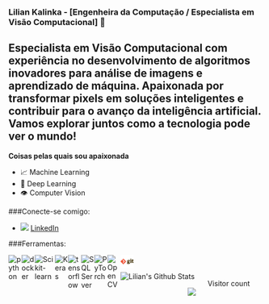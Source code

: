 ### Lilian Kalinka - [Engenheira da Computação / Especialista em Visão Computacional] 👋

## Especialista em Visão Computacional com experiência no desenvolvimento de algoritmos inovadores para análise de imagens e aprendizado de máquina. Apaixonada por transformar pixels em soluções inteligentes e contribuir para o avanço da inteligência artificial. Vamos explorar juntos como a tecnologia pode ver o mundo!


**Coisas pelas quais sou apaixonada**
 
- 📈 Machine Learning
- 🤖 Deep Learning
- 👁️ Computer Vision



###Conecte-se comigo:

- <img height="20" src="https://i.pinimg.com/originals/ce/09/3c/ce093c7214ad357bb665cfd2f66a8b6b.png"> [LinkedIn]([https://www.linkedin.com/in/arnaldo-gualberto/](https://www.linkedin.com/in/lilian-kalinka-carvalho-3328a5207))

###Ferramentas:

<img align="left" alt="python" title="Python" width="26px" src="https://cdn3.iconfinder.com/data/icons/logos-and-brands-adobe/512/267_Python-512.png" />

<img align="left" alt="docker" title="Docker" width="26px" src="https://cdn.jsdelivr.net/gh/devicons/devicon@latest/icons/docker/docker-original-wordmark.svg" />
          
[<img align="left" alt="Scikit-learn" title="Scikit-learn" width="40px" src="https://upload.wikimedia.org/wikipedia/commons/0/05/Scikit_learn_logo_small.svg" />](https://scikit-learn.org/stable/)

<img align="left" alt="Keras" title="Keras" width="26px"  src="https://cdn.jsdelivr.net/gh/devicons/devicon@latest/icons/keras/keras-original.svg" />
<img align="left" alt="tensorflow" title="TensorFlow" width="26px"  src="https://cdn.jsdelivr.net/gh/devicons/devicon@latest/icons/tensorflow/tensorflow-original.svg" />
<img align="left" alt="SQLServer" width="26px" src="https://img.icons8.com/color/2x/microsoft-sql-server.png" />
<img align="left" alt="PyTorch" title="PyTorch"  width="26px" src="https://cdn.jsdelivr.net/gh/devicons/devicon@latest/icons/pytorch/pytorch-original-wordmark.svg" />        
<img align="left" alt="OpenCV" title="OpenCV" width="26px" src="https://cdn.jsdelivr.net/gh/devicons/devicon@latest/icons/opencv/opencv-original-wordmark.svg" />
<img align="left" alt="Git" width="26px" src="https://raw.githubusercontent.com/github/explore/80688e429a7d4ef2fca1e82350fe8e3517d3494d/topics/git/git.png" />

<br />
<br />

<img align="left" alt="Lilian's Github Stats" src="https://github-readme-stats.vercel.app/api?username=kalinkabel&show_icons=true&theme=algolia" />


<p align="center"> 
  Visitor count<br>
  <img src="https://profile-counter.glitch.me/kalinkabel/count.svg" />
</p>
